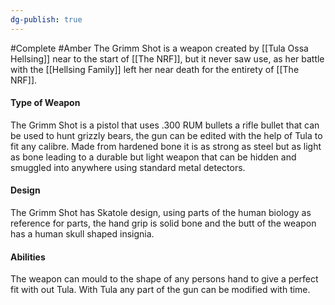 ```yaml
---
dg-publish: true
---
```

#Complete #Amber 
The Grimm Shot is a weapon created by [[Tula Ossa Hellsing]] near to the start of [[The NRF]], but it never saw use, as her battle with the [[Hellsing Family]] left her near death for the entirety of [[The NRF]]. 
#### Type of Weapon 
The Grimm Shot is a pistol that uses .300 RUM bullets a rifle bullet that can be used to hunt grizzly bears, the gun can be edited with the help of Tula to fit any calibre. Made from hardened bone it is as strong as steel but as light as bone leading to a durable but light weapon that can be hidden and smuggled into anywhere using standard metal detectors.
#### Design 
The Grimm Shot has Skatole design, using parts of the human biology as reference for parts, the hand grip is solid bone and the butt of the weapon has a human skull shaped insignia. 
#### Abilities 
The weapon can mould to the shape of any persons hand to give a perfect fit with out Tula.
With Tula any part of the gun can be modified with time.